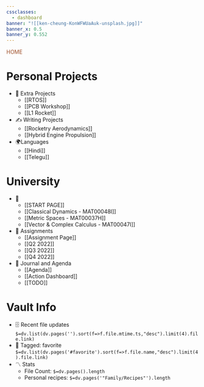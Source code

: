 ```yaml
---
cssclasses:
  - dashboard
banner: "![[ken-cheung-KonWFWUaAuk-unsplash.jpg]]"
banner_x: 0.5
banner_y: 0.552
---
```

<div class="title" style="color:Sienna">HOME</div>

 # Personal Projects
- 🏡 Extra Projects
	- [[RTOS]]
	- [[PCB Workshop]]
	- [[L1 Rocket]] 
 - ✍️ Writing Projects
	- [[Rocketry Aerodynamics]]
	- [[Hybrid Engine Propulsion]]
- 🌍Languages
	- [[Hindi]]
	- [[Telegu]]

# University
- 💼 
	- [[START PAGE]]
	- [[Classical Dynamics - MAT00048I]]
	- [[Metric Spaces - MAT00037H]]
	- [[Vector & Complex Calculus - MAT00047I]]
- 📖 Assignments 
	- [[Assignment Page]]
	- [[Q2 2022]]
	- [[Q3 2022]]
	- [[Q4 2022]]
- 👥 Journal and Agenda 
	- [[Agenda]]
	- [[Action Dashboard]]
	- [[TODO]]


# Vault Info
- 🗄️ Recent file updates
 `$=dv.list(dv.pages('').sort(f=>f.file.mtime.ts,"desc").limit(4).file.link)`
- 🔖 Tagged:  favorite 
 `$=dv.list(dv.pages('#favorite').sort(f=>f.file.name,"desc").limit(4).file.link)`
- 〽️ Stats
	-  File Count: `$=dv.pages().length`
	-  Personal recipes: `$=dv.pages('"Family/Recipes"').length`